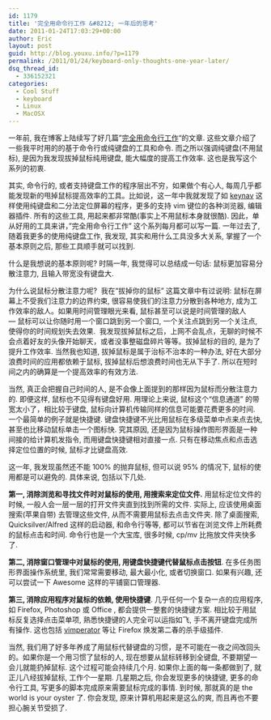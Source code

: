 ```yaml
---
id: 1179
title: '完全用命令行工作 &#8212; 一年后的思考'
date: 2011-01-24T17:03:29+00:00
author: Eric
layout: post
guid: http://blog.youxu.info/?p=1179
permalink: /2011/01/24/keyboard-only-thoughts-one-year-later/
dsq_thread_id:
  - 336152321
categories:
  - Cool Stuff
  - keyboard
  - Linux
  - MacOSX
---
```

一年前, 我在博客上陆续写了好几篇&#8221;[完全用命令行工作](http://blog.youxu.info/category/keyboard/)&#8220;的文章. 这些文章介绍了一些我平时用的的基于命令行或纯键盘的工具和命令. 而之所以强调纯键盘(不用鼠标), 是因为我发现拔掉鼠标纯用键盘, 能大幅度的提高工作效率. 这也是我写这个系列的初衷.

其实, 命令行的, 或者支持键盘工作的程序层出不穷，如果做个有心人, 每周几乎都能发现新的甩掉鼠标提高效率的工具。比如说，这一年中我就发现了如 [keynav](http://www.semicomplete.com/projects/keynav/) 这样使用纯键盘和二分法定位屏幕的程序，更多的支持 vim 键位的各种浏览器, 编辑器插件. 所有的这些工具, 用起来都非常酷(事实上不用鼠标本身就很酷). 因此，单从好用的工具来讲，&#8221;完全用命令行工作&#8221; 这个系列每月都可以写一篇. 一年过去了, 随着我更多的使用纯键盘工作, 我发现, 其实和用什么工具没多大关系, 掌握了一个基本原则之后, 那些工具顺手就可以找到.

什么是我想说的基本原则呢? 时隔一年, 我觉得可以总结成一句话: 鼠标更加容易分散注意力, 且输入带宽没有键盘大.

为什么说鼠标分散注意力呢?  我在“拔掉你的鼠标&#8221; 这篇文章中有过说明: 鼠标在屏幕上不受我们注意力的边界约束, 很容易使我们的注意力分散到各种地方, 成为工作效率的敌人。如果用时间管理眼光来看, 鼠标甚至可以说是时间管理的敌人 &#8212; 鼠标可以让你随时用一个窗口跳到另一个窗口, 一个关注点跳到另一个关注点, 使得你的时间规划失去效果.  我发现拔掉鼠标之后，上网不会乱点，无聊的时候不会点着好友的头像开始聊天，或者没事整磁盘碎片等等。拔掉鼠标的目的, 是为了提升工作效率. 当然我也知道, 拔掉鼠标是属于治标不治本的一种办法, 好在大部分浪费时间的应用都依赖于鼠标, 拔掉鼠标后想浪费时间也无从下手了. 所以在短时间之内的确算是一个提高效率的有效方法.

当然, 真正会把握自己时间的人, 是不会像上面提到的那样因为鼠标而分散注意力的. 即便这样, 鼠标也不见得有键盘好用. 用理论上来说, 鼠标这个“信息通道” 的带宽太小了，相比较于键盘, 鼠标向计算机传输同样的信息可能要花费更多的时间. 一个最简单的例子就是快捷键. 键盘快捷键不光比用鼠标在多级菜单中点来点去快, 甚至也比移动鼠标单击一个图标快. 究其原因, 还是因为鼠标操作图形界面是一种间接的给计算机发指令, 而用键盘快捷键相对直接一点. 只有在移动焦点和点击选择定位位置的时候, 鼠标才比键盘高效.

这一年, 我发现虽然还不能 100% 的抛弃鼠标, 但可以说 95% 的情况下, 鼠标的使用都是可以避免的. 具体来说, 包括以下几处.

**第一, 消除浏览和寻找文件时对鼠标的使用, 用搜索来定位文件.** 用鼠标定位文件的时候, 一般人会一层一层的打开文件夹直到找到所需的文件. 实际上, 应该使用桌面搜索(苹果自带) 去管理这些文件, 从而不需要用鼠标去点击文件夹. 除了桌面搜索, Quicksilver/Alfred 这样的启动器, 和命令行等等, 都可以节省在浏览文件上所耗费的鼠标点击和时间. 命令行也是一个大宝库, 很多时候, cp/mv 比拖放文件夹快多了.

**第二, 消除窗口管理中对鼠标的使用, 用键盘快捷键代替鼠标点击按钮**. 在多任务图形界面操作系统里, 我们常常需要移动, 最大最小化, 或者切换窗口. 如果有兴趣, 还可以尝试一下 Awesome 这样的平铺窗口管理器.

**第三, 消除应用程序对鼠标的依赖, 使用快捷键**. 几乎任何一个复杂一点的应用程序, 如 Firefox, Photoshop 或 Office , 都会提供一整套的快捷键方案. 相比较于用鼠标反复选择点击菜单项, 熟悉快捷键的人完全可以运指如飞, 手不离开键盘完成所有操作. 这也包括 [vimperator](http://vimperator.org/) 等让 Firefox 焕发第二春的杀手级插件.

当然, 我们用了好多年养成了用鼠标代替键盘的习惯，是不可能在一夜之间改回头的。如果你是一个用习惯了鼠标的人, 现在想要从鼠标转移到全键盘, 不要期望一会儿就能扔掉鼠标. 这个过程可能会持续几个月. 如果你上面的每一条都做到了, 就正儿八经拔掉鼠标, 工作个一星期. 几星期之后, 你会发现更多的快捷键, 更多的命令行工具, 写更多的脚本完成原来需要鼠标完成的事情. 到时候, 那就真的是 the world is your oyster 了. 你会发现, 原来计算机用起来是这么的爽, 而且再也不要担心腕关节受损了.
